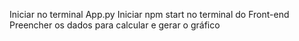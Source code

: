 Iniciar no terminal App.py
Iniciar npm start no terminal do Front-end
Preencher os dados para calcular e gerar o gráfico

